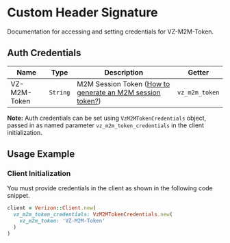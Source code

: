 
# Custom Header Signature



Documentation for accessing and setting credentials for VZ-M2M-Token.

## Auth Credentials

| Name | Type | Description | Getter |
|  --- | --- | --- | --- |
| VZ-M2M-Token | `String` | M2M Session Token ([How to generate an M2M session token?](../../doc/controllers/session-management.md#start-connectivity-management-session)) | `vz_m2m_token` |



**Note:** Auth credentials can be set using `VzM2MTokenCredentials` object, passed in as named parameter `vz_m2m_token_credentials` in the client initialization.

## Usage Example

### Client Initialization

You must provide credentials in the client as shown in the following code snippet.

```ruby
client = Verizon::Client.new(
  vz_m2m_token_credentials: VzM2MTokenCredentials.new(
    vz_m2m_token: 'VZ-M2M-Token'
  )
)
```


